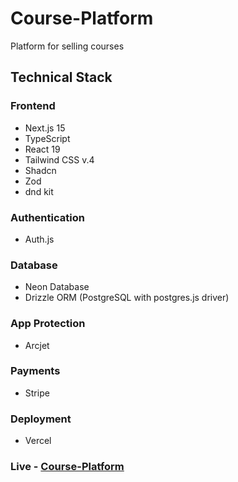 # Course-Platform

Platform for selling courses

## Technical Stack

### Frontend
- Next.js 15
- TypeScript
- React 19
- Tailwind CSS v.4
- Shadcn
- Zod
- dnd kit

### Authentication
- Auth.js

### Database
- Neon Database
- Drizzle ORM (PostgreSQL with postgres.js driver)

### App Protection
- Arcjet
  
### Payments
- Stripe

### Deployment
- Vercel 
### Live - [Course-Platform](https://course-platform-sooty.vercel.app) 
